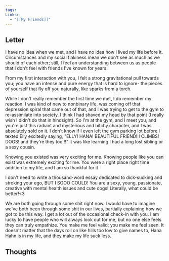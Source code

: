 ```yaml
---
tags: 
Links:
  - "[[My Friends]]"
---
```

## Letter
I have no idea when we met, and I have no idea how I lived my life before it. Circumstances and my social flakiness mean we don't see as much as we should of each other; still, I feel an understanding between us as people that I don't feel with friends I've known for years. 

From my first interaction with you, I felt a strong gravitational pull towards you; you have an intense and pure energy that is hard to ignore- the pieces of yourself that fly off you naturally, like sparks from a torch.

While I don't really remember the first time we met, I do remember my reaction. I was kind of new to nonbinary life, was coming off that depression spiral that came out of that, and I was trying to get to the gym to re-assimilate into society. I think I had shaved my head by that point (I really wish I didn't do that in hindsight). So I'm at the gym, and I meet you, and you're just this radiant and mysterious and bitchy character, and I was absolutely sold on it. I don't know if I even left the gym parking lot before I texted Elly excitedly saying, "ELLY! HANA! BEAUTIFUL FRIEND!!! CLIMBS! DOGS! and they're they too!!!" it was like learning I had a long lost sibling or a sexy cousin. 

Knowing you existed was very exciting for me. Knowing people like you can exist was extremely exciting for me. You were a right place right time addition to my life, and I am so thankful for it. 

I don't need to write a thousand-word essay dedicated to dick-sucking and stroking your ego, BUT I SOOO COULD! You are a sexy, young, passionate, creative with mental health issues and cute dogs! Literally, what could be better!<3   

We are both going through some shit right now. I would have to imagine we've both been through some shit in our lives, partially explaining how we got to be this way. I get a lot out of the occasional check-in with you. I am lucky to have people who will always look out for me, but no one else feels they can truly empathize. You make me feel valid; you make me feel seen. It doesn't matter that the days roll on like hills too low to give names to, Hana Hahn is in my life, and they make my life suck less. 

## Thoughts
